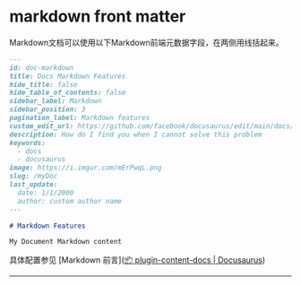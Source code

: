# markdown front matter

Markdown文档可以使用以下Markdown前端元数据字段，在两侧用线括起来。

```markdown
---
id: doc-markdown
title: Docs Markdown Features
hide_title: false
hide_table_of_contents: false
sidebar_label: Markdown
sidebar_position: 3
pagination_label: Markdown features
custom_edit_url: https://github.com/facebook/docusaurus/edit/main/docs/api-doc-markdown.md
description: How do I find you when I cannot solve this problem
keywords:
  - docs
  - docusaurus
image: https://i.imgur.com/mErPwqL.png
slug: /myDoc
last_update:
  date: 1/1/2000
  author: custom author name
---

# Markdown Features

My Document Markdown content
```

具体配置参见 [Markdown 前言]([📦 plugin-content-docs | Docusaurus](https://docusaurus.io/zh-CN/docs/next/api/plugins/@docusaurus/plugin-content-docs#markdown-front-matter))

---


